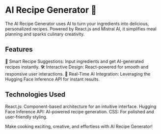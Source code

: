 # AI Recipe Generator 🍴
The AI Recipe Generator uses AI to turn your ingredients into delicious, personalized recipes. Powered by React.js and Mistral AI, it simplifies meal planning and sparks culinary creativity.

## Features
🍳 Smart Recipe Suggestions: Input ingredients and get AI-generated recipes instantly.
🛠️ Interactive Design: React-powered for smooth and responsive user interactions.
🌟 Real-Time AI Integration: Leveraging the Hugging Face Inference API for instant results.

## Technologies Used
React.js: Component-based architecture for an intuitive interface.
Hugging Face Inference API: AI-powered recipe generation.
CSS: For polished and user-friendly styling.

Make cooking exciting, creative, and effortless with AI Recipe Generator!
